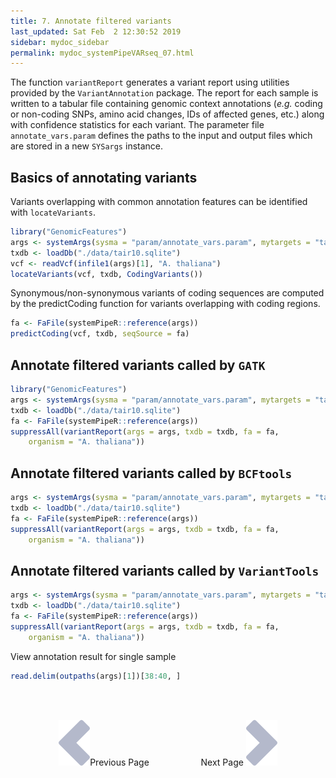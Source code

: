```yaml
---
title: 7. Annotate filtered variants
last_updated: Sat Feb  2 12:30:52 2019
sidebar: mydoc_sidebar
permalink: mydoc_systemPipeVARseq_07.html
---
```


The function `variantReport` generates a variant report using
utilities provided by the `VariantAnnotation` package. The report for
each sample is written to a tabular file containing genomic context annotations
(_e.g._ coding or non-coding SNPs, amino acid changes, IDs of affected
genes, etc.) along with confidence statistics for each variant. The parameter
file `annotate_vars.param` defines the paths to the input and output
files which are stored in a new `SYSargs` instance. 

## Basics of annotating variants

Variants overlapping with common annotation features can be identified with `locateVariants`.

```r
library("GenomicFeatures")
args <- systemArgs(sysma = "param/annotate_vars.param", mytargets = "targets_gatk_filtered.txt")
txdb <- loadDb("./data/tair10.sqlite")
vcf <- readVcf(infile1(args)[1], "A. thaliana")
locateVariants(vcf, txdb, CodingVariants())
```

Synonymous/non-synonymous variants of coding sequences are computed by the predictCoding function for variants overlapping with coding regions.


```r
fa <- FaFile(systemPipeR::reference(args))
predictCoding(vcf, txdb, seqSource = fa)
```

## Annotate filtered variants called by `GATK`


```r
library("GenomicFeatures")
args <- systemArgs(sysma = "param/annotate_vars.param", mytargets = "targets_gatk_filtered.txt")
txdb <- loadDb("./data/tair10.sqlite")
fa <- FaFile(systemPipeR::reference(args))
suppressAll(variantReport(args = args, txdb = txdb, fa = fa, 
    organism = "A. thaliana"))
```

## Annotate filtered variants called by `BCFtools`


```r
args <- systemArgs(sysma = "param/annotate_vars.param", mytargets = "targets_sambcf_filtered.txt")
txdb <- loadDb("./data/tair10.sqlite")
fa <- FaFile(systemPipeR::reference(args))
suppressAll(variantReport(args = args, txdb = txdb, fa = fa, 
    organism = "A. thaliana"))
```

## Annotate filtered variants called by `VariantTools`


```r
args <- systemArgs(sysma = "param/annotate_vars.param", mytargets = "targets_vartools_filtered.txt")
txdb <- loadDb("./data/tair10.sqlite")
fa <- FaFile(systemPipeR::reference(args))
suppressAll(variantReport(args = args, txdb = txdb, fa = fa, 
    organism = "A. thaliana"))
```

View annotation result for single sample

```r
read.delim(outpaths(args)[1])[38:40, ]
```

<br><br><center><a href="mydoc_systemPipeVARseq_06.html"><img src="images/left_arrow.png" alt="Previous page."></a>Previous Page &nbsp; &nbsp; &nbsp; &nbsp; &nbsp; &nbsp; &nbsp; &nbsp; &nbsp; &nbsp; Next Page
<a href="mydoc_systemPipeVARseq_08.html"><img src="images/right_arrow.png" alt="Next page."></a></center>
